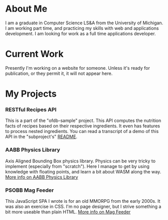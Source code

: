 # About Me
I am a graduate in Computer Science LS&A from the University of Michigan. I am working part time, and practicing my skills with web and applications development. I am looking for work as a full time applications developer.

# Current Work
Presently I'm working on a website for someone. Unless it's ready for publication, or they permit it, it will not appear here.

# My Projects

### RESTful Recipes API
This is a part of the "ofdb-sample" project. This API computes the nutrition facts of recipes based on their respective ingredients. It even has features to process nested ingredients. You can read a transcript of a demo of this API in the "subproject's" [README](https://github.com/ariajanke/ofdb-sample/blob/main/recipe-api/README.md#user-content-demo).

### AABB Physics Library
Axis Aligned Bounding Box physics library. Physics can be very tricky to implement (especially from "scratch"). Here I manage to get by using knowledge with floating points, and learn a bit about WASM along the way.
[More info on AABB Physics Library](https://github.com/ariajanke/aabbtdp)

### PSOBB Mag Feeder
This JavaScript SPA I wrote is for an old MMORPG from the early 2000s. It was also an exercise in CSS. I'm no page designer, but I strive something a bit more useable than plain HTML.
[More info on Mag Feeder](https://github.com/ariajanke/mag-feeder)

